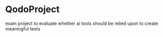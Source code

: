 # QodoProject
 exam project to evaluate whether ai tools should be relied upon to create meaningful tests 
